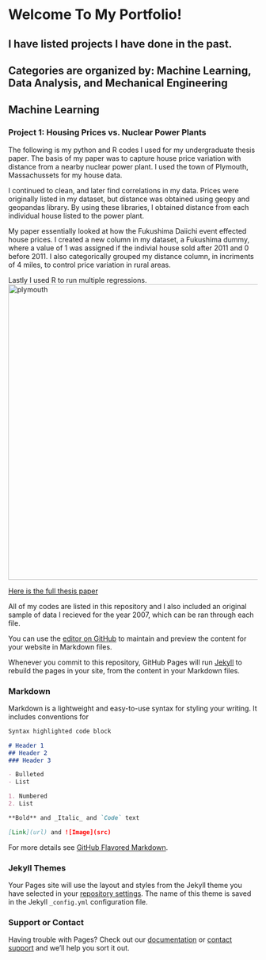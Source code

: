 # Welcome To My Portfolio!
## I have listed projects I have done in the past. 
## Categories are organized by: Machine Learning, Data Analysis, and Mechanical Engineering


## Machine Learning
### Project 1: Housing Prices vs. Nuclear Power Plants
The following is my python and R codes I used for my undergraduate thesis paper. The basis of my paper was to capture house price variation with distance from a nearby nuclear power plant. I used the town of Plymouth, Massachussets for my house data. 

I continued to clean, and later find correlations in my data. Prices were originally listed in my dataset, but distance was obtained using geopy and geopandas library. By using these libraries, I obtained distance from each individual house listed to the power plant.

My paper essentially looked at how the Fukushima Daiichi event effected house prices. I created a new column in my dataset, a Fukushima dummy, where a value of 1 was assigned if the indivial house sold after 2011 and 0 before 2011. I also categorically grouped my distance column, in incriments of 4 miles, to control price variation in rural areas.

Lastly I used R to run multiple regressions.
<img width="597" alt="plymouth" src="https://user-images.githubusercontent.com/54907087/140659135-7cc55f6b-087c-4d19-9b3c-298bfdbbee41.png">


[Here is the full thesis paper](https://github.com/king-sules/Nuclear_Matrix_Data/blob/master/Final%20Thesis.pdf)



All of my codes are listed in this repository and I also included an original sample of data I recieved for the year 2007, which can be ran through each file.


You can use the [editor on GitHub](https://github.com/king-sules/Sules_Portfolio/edit/gh-pages/index.md) to maintain and preview the content for your website in Markdown files.

Whenever you commit to this repository, GitHub Pages will run [Jekyll](https://jekyllrb.com/) to rebuild the pages in your site, from the content in your Markdown files.

### Markdown

Markdown is a lightweight and easy-to-use syntax for styling your writing. It includes conventions for

```markdown
Syntax highlighted code block

# Header 1
## Header 2
### Header 3

- Bulleted
- List

1. Numbered
2. List

**Bold** and _Italic_ and `Code` text

[Link](url) and ![Image](src)
```

For more details see [GitHub Flavored Markdown](https://guides.github.com/features/mastering-markdown/).

### Jekyll Themes

Your Pages site will use the layout and styles from the Jekyll theme you have selected in your [repository settings](https://github.com/king-sules/Sules_Portfolio/settings/pages). The name of this theme is saved in the Jekyll `_config.yml` configuration file.

### Support or Contact

Having trouble with Pages? Check out our [documentation](https://docs.github.com/categories/github-pages-basics/) or [contact support](https://support.github.com/contact) and we’ll help you sort it out.
